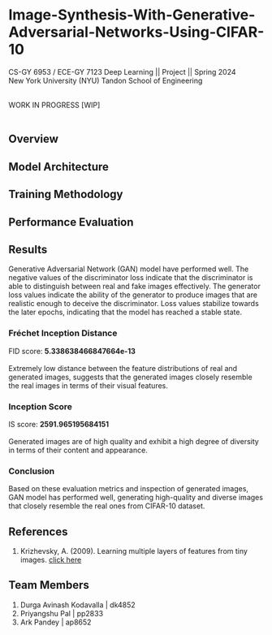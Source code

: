 # Image-Synthesis-With-Generative-Adversarial-Networks-Using-CIFAR-10

CS-GY 6953 / ECE-GY 7123 Deep Learning || Project || Spring 2024 <br />
New York University (NYU) Tandon School of Engineering <br /> <br />

WORK IN PROGRESS [WIP] <br /> <br />

## Overview



## Model Architecture



## Training Methodology



## Performance Evaluation



## Results

Generative Adversarial Network (GAN) model have performed well. The negative values of the discriminator loss indicate that the discriminator is able to distinguish between real and fake images effectively. The generator loss values indicate the ability of the generator to produce images that are realistic enough to deceive the discriminator. Loss values stabilize towards the later epochs, indicating that the model has reached a stable state. <br />

### Fréchet Inception Distance
FID score: **5.338638466847664e-13** <br /> <br />
Extremely low distance between the feature distributions of real and generated images, suggests that the generated images closely resemble the real images in terms of their visual features. <br />

### Inception Score
IS score: **2591.965195684151** <br /> <br />
Generated images are of high quality and exhibit a high degree of diversity in terms of their content and appearance. <br />

### Conclusion

Based on these evaluation metrics and inspection of generated images, GAN model has performed well, generating high-quality and diverse images that closely resemble the real ones from CIFAR-10 dataset.

## References

1. Krizhevsky, A. (2009). Learning multiple layers of features from tiny images. [click here](https://www.cs.toronto.edu/~kriz/cifar.html)

## Team Members
1. Durga Avinash Kodavalla | dk4852 <br />
2. Priyangshu Pal | pp2833 <br />
3. Ark Pandey | ap8652 <br />
